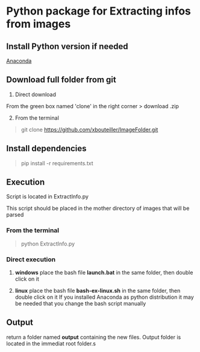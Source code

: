 # Python package for Extracting infos from images


## Install Python version if needed

[Anaconda](https://www.anaconda.com/products/individual)


## Download full folder from git

1. Direct download

From the green box  named 'clone' in the right corner > download .zip

2. From the terminal

>
> git clone https://github.com/xbouteiller/ImageFolder.git
>



## Install dependencies

>
> pip install -r requirements.txt 
>



## Execution


Script is located in ExtractInfo.py

This script should be placed in the mother directory of images that will be parsed



### From the terminal

>
> python ExtractInfo.py 
>

### Direct execution

1. **windows**
place the bash file **launch.bat** in the same folder, then double click on it

2. **linux**
place the bash file **bash-ex-linux.sh** in the same folder, then double click on it
If you installed Anaconda as python distribution it may be needed that you change the bash script manually

## Output

return a folder named **output** containing the new files. Output folder is located in the immediat root folder.s


